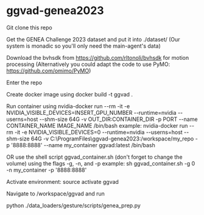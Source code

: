 # ggvad-genea2023

Git clone this repo

Get the GENEA Challenge 2023 dataset and put it into ./dataset/
(Our system is monadic so you'll only need the main-agent's data)

Download the bvhsdk from https://github.com/rltonoli/bvhsdk for motion processing
(Alternatively you could adapt the code to use PyMO: https://github.com/omimo/PyMO)

Enter the repo

Create docker image using 
docker build -t ggvad .

Run container using
nvidia-docker run --rm -it -e NVIDIA_VISIBLE_DEVICES=INSERT_GPU_NUMBER --runtime=nvidia --userns=host --shm-size 64G -v OUT_DIR:CONTAINER_DIR -p PORT --name CONTAINER_NAME IMAGE_NAME /bin/bash
example:
nvidia-docker run --rm -it -e NVIDIA_VISIBLE_DEVICES=0 --runtime=nvidia --userns=host --shm-size 64G -v C:\ProgramFiles\ggvad-genea2023:/workspace/my_repo -p '8888:8888' --name my_container ggvad:latest /bin/bash

OR use the shell script ggvad_container.sh (don't forget to change the volume) using the flags -g, -n, and -p
example:
sh ggvad_container.sh -g 0 -n my_container -p '8888:8888'

Activate environment:
source activate ggvad

Navigate to /workspace/ggvad and run

python ./data_loaders/gesture/scripts/genea_prep.py
